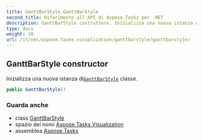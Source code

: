 ```yaml
---
title: GanttBarStyle.GanttBarStyle
second_title: Riferimento all'API di Aspose.Tasks per .NET
description: GanttBarStyle costruttore. Inizializza una nuova istanza diGanttBarStyle classe.
type: docs
weight: 10
url: /it/net/aspose.tasks.visualization/ganttbarstyle/ganttbarstyle/
---
```

## GanttBarStyle constructor

Inizializza una nuova istanza di[`GanttBarStyle`](../) classe.

```csharp
public GanttBarStyle()
```

### Guarda anche

* class [GanttBarStyle](../)
* spazio dei nomi [Aspose.Tasks.Visualization](../../ganttbarstyle/)
* assemblea [Aspose.Tasks](../../../)


